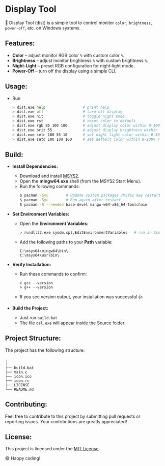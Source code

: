 # Display Tool

🎨 Display Tool (dist) is a simple tool to control monitor `color`, `brightness`, `power-off`, etc. on Windows systems.

## Features:
- **Color** – adjust monitor RGB color `%` with custom color `%`.
- **Brightness** – adjust monitor brightness `%` with custom brightness `%`.
- **Night-Light** – preset RGB configuration for night-light mode.
- **Power-Off** – turn off the display using a simple CLI.

## Usage:
- Run:
    ```sh
    > dist.exe help                 # print help
    > dist.exe off                  # turn off display
    > dist.exe nit                  # toggle night mode
    > dist.exe rst                  # reset color to default
    > dist.exe rgb 85 100 100       # adjust display color within 0-100% range
    > dist.exe brit 55              # adjust display brightness within 0-100% range
    > dist.exe setn 100 55 10       # set night light color within 0-100% range
    > dist.exe setd 100 100 100     # set default color within 0-100% range

    ```

## Build:
- **Install Dependencies:**
    - Download and install [MSYS2](https://www.msys2.org/).
    - Open the **mingw64.exe** shell (from the MSYS2 Start Menu).
    - Run the following commands:
        ```sh
        $ pacman -Syu        # Update system packages (MSYS2 may restart)
        $ pacman -Syu        # Run again after restart
        $ pacman -S --needed base-devel mingw-w64-x86_64-toolchain
        ```

- **Set Environment Variables:**
    - Open the **Environment Variables**:
        ```sh
        > rundll32.exe sysdm.cpl,EditEnvironmentVariables   # run in Command Prompt
        ```
    - Add the following paths to your **Path** variable:
        ```
        C:\msys64\mingw64\bin\
        C:\msys64\usr\bin\
        ```

- **Verify Installation:**
    - Run these commands to confirm:
        ```
        > gcc --version
        > g++ --version
        ```
    - If you see version output, your installation was successful 👍

- **Build the Project:**
    - Just run `build.bat`
    - The file `cal.exe` will appear inside the Source folder.

## Project Structure:
The project has the following structure:

```
.
│
├── build.bat
├── main.c
├── icon.ico
├── icon.rc
├── LICENSE
└── README.md
```

## Contributing:
Feel free to contribute to this project by submitting pull requests or reporting issues. Your contributions are greatly appreciated!

## License:
This project is licensed under the [MIT License](LICENSE).

😄 Happy coding!

